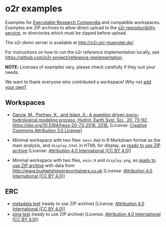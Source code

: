 # o2r examples

Examples for [Executable Research Compendia](http://o2r.info/erc-spec) and compatible workspaces.
Examples are ZIP archives to allow direct upload to the [o2r reproducibility service](http://o2r.info/architecture/), or directories which must be zipped before upload.

The o2r demo server is available at http://o2r.uni-muenster.de/.

For instructions on how to run the o2r reference implementation locally, see https://github.com/o2r-project/reference-implementation.

**NOTE:** Licenses of examples vary, please check carefully if they suit your needs.

We want to thank everyone who contributed a workspace! Why not [add your own?](http://o2r.info/almost/)

## Workspaces

- [Garcia, M., Portney, K., and Islam, S.: A question driven socio-hydrological modeling process, Hydrol. Earth Syst. Sci., 20, 73-92, https://doi.org/10.5194/hess-20-73-2016, 2016.](workspaces/Aquestiondrivenprocess) 
[License: [Creative Commons Attribution 3.0 License](https://creativecommons.org/licenses/by/3.0/)]

- Minimal workspace with two files: `main.Rmd` in R Markdown format as the main analysis, and `display.html` in HTML for display, as [ready to use ZIP archive](workspaces/minimal-rmd.zip) [License: [Attribution 4.0 International (CC BY 4.0)](https://creativecommons.org/licenses/by/4.0/)]
- Minimal workspace with two files, `main.R` and `display.png`, as [ready to use ZIP archive](workspaces/minimal-script.zip) with data from http://www.budgetshippingcontainers.co.uk [License: [Attribution 4.0 International (CC BY 4.0)](https://creativecommons.org/licenses/by/4.0/)]

## ERC

- [metadata test](ERC/metadata.zip) (ready to use ZIP archive) [License: [Attribution 4.0 International (CC BY 4.0)](https://creativecommons.org/licenses/by/4.0/)]
- [ping test](ERC/ping.zip) (ready to use ZIP archive) [License: [Attribution 4.0 International (CC BY 4.0)](https://creativecommons.org/licenses/by/4.0/)]
